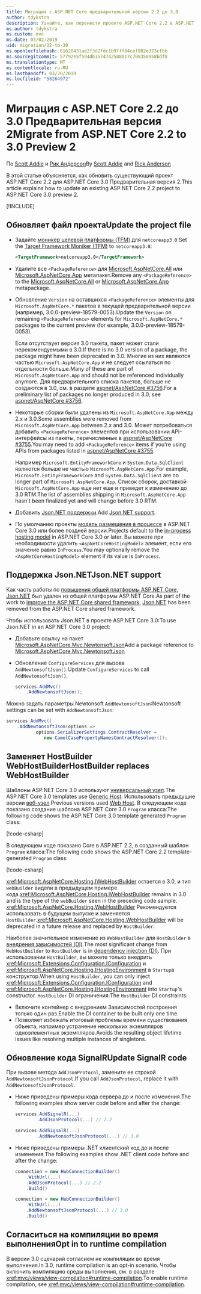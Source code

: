 ```yaml
---
title: Миграция с ASP.NET Core предварительной версии 2.2 до 3.0
author: tdykstra
description: Узнайте, как перенести проекте ASP.NET Core 2.2 в ASP.NET Core 3.0.
ms.author: tdykstra
ms.custom: mvc
ms.date: 03/02/2019
uid: migration/22-to-30
ms.openlocfilehash: 61628431ae2f3d2fdc1b9fff04cef982e373cfbb
ms.sourcegitcommit: 57792e5f594db1574742588017c708350958bdf0
ms.translationtype: MT
ms.contentlocale: ru-RU
ms.lasthandoff: 03/20/2019
ms.locfileid: "58264972"
---
```

# <a name="migrate-from-aspnet-core-22-to-30-preview-2"></a><span data-ttu-id="134b0-103">Миграция с ASP.NET Core 2.2 до 3.0 Предварительная версия 2</span><span class="sxs-lookup"><span data-stu-id="134b0-103">Migrate from ASP.NET Core 2.2 to 3.0 Preview 2</span></span>

<span data-ttu-id="134b0-104">По [Scott Addie](https://github.com/scottaddie) и [Рик Андерсон](https://twitter.com/RickAndMSFT)</span><span class="sxs-lookup"><span data-stu-id="134b0-104">By [Scott Addie](https://github.com/scottaddie) and [Rick Anderson](https://twitter.com/RickAndMSFT)</span></span>

<span data-ttu-id="134b0-105">В этой статье объясняется, как обновить существующий проект ASP.NET Core 2.2 для ASP.NET Core 3.0 Предварительная версия 2.</span><span class="sxs-lookup"><span data-stu-id="134b0-105">This article explains how to update an existing ASP.NET Core 2.2 project to ASP.NET Core 3.0 preview 2.</span></span>

[!INCLUDE[](~/includes/net-core-prereqs-all-3.0.md)]

## <a name="update-the-project-file"></a><span data-ttu-id="134b0-106">Обновляет файл проекта</span><span class="sxs-lookup"><span data-stu-id="134b0-106">Update the project file</span></span>

* <span data-ttu-id="134b0-107">Задайте [моникер целевой платформы (TFM)](/dotnet/standard/frameworks#referring-to-frameworks) для `netcoreapp3.0`:</span><span class="sxs-lookup"><span data-stu-id="134b0-107">Set the [Target Framework Moniker (TFM)](/dotnet/standard/frameworks#referring-to-frameworks) to `netcoreapp3.0`:</span></span>

  ```xml
  <TargetFramework>netcoreapp3.0</TargetFramework>
  ```

* <span data-ttu-id="134b0-108">Удалите все `<PackageReference>` для [Microsoft.AspNetCore.All](xref:fundamentals/metapackage) или [Microsoft.AspNetCore.App](xref:fundamentals/metapackage-app) метапакет.</span><span class="sxs-lookup"><span data-stu-id="134b0-108">Remove any `<PackageReference>` to the [Microsoft.AspNetCore.All](xref:fundamentals/metapackage) or [Microsoft.AspNetCore.App](xref:fundamentals/metapackage-app) metapackage.</span></span>

* <span data-ttu-id="134b0-109">Обновление `Version` на оставшихся `<PackageReference>` элементы для `Microsoft.AspNetCore.*` пакетов в текущей предварительной версии (например, 3.0.0-preview-18579-0053).</span><span class="sxs-lookup"><span data-stu-id="134b0-109">Update the `Version` on remaining `<PackageReference>` elements for `Microsoft.AspNetCore.*` packages to the current preview (for example, 3.0.0-preview-18579-0053).</span></span>

  <span data-ttu-id="134b0-110">Если отсутствует версия 3.0 пакета, пакет может стали нерекомендуемыми в 3.0.</span><span class="sxs-lookup"><span data-stu-id="134b0-110">If there is no 3.0 version of a package, the package might have been deprecated in 3.0.</span></span> <span data-ttu-id="134b0-111">Многие из них являются частью `Microsoft.AspNetCore.App` и не следует ссылаться по отдельности больше.</span><span class="sxs-lookup"><span data-stu-id="134b0-111">Many of these are part of `Microsoft.AspNetCore.App` and should not be referenced individually anymore.</span></span> <span data-ttu-id="134b0-112">Для предварительного списка пакетов, больше не создаются в 3.0, см. в разделе [aspnet/AspNetCore #3756](https://github.com/aspnet/AspNetCore/issues/3756).</span><span class="sxs-lookup"><span data-stu-id="134b0-112">For a preliminary list of packages no longer produced in 3.0, see [aspnet/AspNetCore #3756](https://github.com/aspnet/AspNetCore/issues/3756).</span></span>

* <span data-ttu-id="134b0-113">Некоторые сборки были удалены из `Microsoft.AspNetCore.App` между 2.x и 3.0.</span><span class="sxs-lookup"><span data-stu-id="134b0-113">Some assemblies were removed from `Microsoft.AspNetCore.App` between 2.x and 3.0.</span></span> <span data-ttu-id="134b0-114">Может потребоваться добавить `<PackageReference>` элементов при использовании API-интерфейсы из пакеты, перечисленные в [aspnet/AspNetCore #3755](https://github.com/aspnet/AspNetCore/issues/3755).</span><span class="sxs-lookup"><span data-stu-id="134b0-114">You may need to add `<PackageReference>` items if you're using APIs from packages listed in [aspnet/AspNetCore #3755](https://github.com/aspnet/AspNetCore/issues/3755).</span></span>

  <span data-ttu-id="134b0-115">Например `Microsoft.EntityFrameworkCore` и `System.Data.SqlClient` являются больше не частью `Microsoft.AspNetCore.App`.</span><span class="sxs-lookup"><span data-stu-id="134b0-115">For example, `Microsoft.EntityFrameworkCore` and `System.Data.SqlClient` are no longer part of `Microsoft.AspNetCore.App`.</span></span> <span data-ttu-id="134b0-116">Список сборок, доставкой `Microsoft.AspNetCore.App` еще нет еще и приведет к изменению до 3.0 RTM.</span><span class="sxs-lookup"><span data-stu-id="134b0-116">The list of assemblies shipping in `Microsoft.AspNetCore.App` hasn't been finalized yet and will change before 3.0 RTM.</span></span>

* <span data-ttu-id="134b0-117">Добавить [Json.NET поддержки](#json).</span><span class="sxs-lookup"><span data-stu-id="134b0-117">Add [Json.NET support](#json).</span></span>

* <span data-ttu-id="134b0-118">По умолчанию проекты [модель размещения в процессе](xref:host-and-deploy/aspnet-core-module#in-process-hosting-model) в ASP.NET Core 3.0 или более поздней версии.</span><span class="sxs-lookup"><span data-stu-id="134b0-118">Projects default to the [in-process hosting model](xref:host-and-deploy/aspnet-core-module#in-process-hosting-model) in ASP.NET Core 3.0 or later.</span></span> <span data-ttu-id="134b0-119">Вы можете при необходимости удалить `<AspNetCoreHostingModel>` элемент, если его значение равно `InProcess`.</span><span class="sxs-lookup"><span data-stu-id="134b0-119">You may optionally remove the `<AspNetCoreHostingModel>` element if its value is `InProcess`.</span></span>

<a name="json"></a>

## <a name="jsonnet-support"></a><span data-ttu-id="134b0-120">Поддержка Json.NET</span><span class="sxs-lookup"><span data-stu-id="134b0-120">Json.NET support</span></span>

<span data-ttu-id="134b0-121">Как часть работы по [повышения общей платформы ASP.NET Core](https://blogs.msdn.microsoft.com/webdev/2018/10/29/a-first-look-at-changes-coming-in-asp-net-core-3-0/), [Json.NET](https://www.newtonsoft.com/json/help/html/Introduction.htm) был удален из общей платформы ASP.NET Core.</span><span class="sxs-lookup"><span data-stu-id="134b0-121">As part of the work to [improve the ASP.NET Core shared framework](https://blogs.msdn.microsoft.com/webdev/2018/10/29/a-first-look-at-changes-coming-in-asp-net-core-3-0/), [Json.NET](https://www.newtonsoft.com/json/help/html/Introduction.htm) has been removed from the ASP.NET Core shared framework.</span></span>

<span data-ttu-id="134b0-122">Чтобы использовать Json.NET в проекте ASP.NET Core 3.0:</span><span class="sxs-lookup"><span data-stu-id="134b0-122">To use Json.NET in an ASP.NET Core 3.0 project:</span></span>

* <span data-ttu-id="134b0-123">Добавьте ссылку на пакет [Microsoft.AspNetCore.Mvc.NewtonsoftJson](https://nuget.org/packages/Microsoft.AspNetCore.Mvc.NewtonsoftJson)</span><span class="sxs-lookup"><span data-stu-id="134b0-123">Add a package reference to [Microsoft.AspNetCore.Mvc.NewtonsoftJson](https://nuget.org/packages/Microsoft.AspNetCore.Mvc.NewtonsoftJson)</span></span>
* <span data-ttu-id="134b0-124">Обновление `ConfigureServices` для вызова `AddNewtonsoftJson()`.</span><span class="sxs-lookup"><span data-stu-id="134b0-124">Update `ConfigureServices` to call `AddNewtonsoftJson()`.</span></span>

    ```csharp
    services.AddMvc()
        .AddNewtonsoftJson();
    ```

<span data-ttu-id="134b0-125">Можно задать параметры Newtonsoft `AddNewtonsoftJson`:</span><span class="sxs-lookup"><span data-stu-id="134b0-125">Newtonsoft settings can be set with `AddNewtonsoftJson`:</span></span>

  ```csharp
  services.AddMvc()
      .AddNewtonsoftJson(options =>
             options.SerializerSettings.ContractResolver =
                new CamelCasePropertyNamesContractResolver());
  ```

## <a name="hostbuilder-replaces-webhostbuilder"></a><span data-ttu-id="134b0-126">Заменяет HostBuilder WebHostBuilder</span><span class="sxs-lookup"><span data-stu-id="134b0-126">HostBuilder replaces WebHostBuilder</span></span>

<span data-ttu-id="134b0-127">Шаблоны ASP.NET Core 3.0 используют [универсальный узел](xref:fundamentals/host/generic-host).</span><span class="sxs-lookup"><span data-stu-id="134b0-127">The ASP.NET Core 3.0 templates use [Generic Host](xref:fundamentals/host/generic-host).</span></span> <span data-ttu-id="134b0-128">Использовать предыдущие версии [веб-узел](xref:fundamentals/host/web-host).</span><span class="sxs-lookup"><span data-stu-id="134b0-128">Previous versions used [Web Host](xref:fundamentals/host/web-host).</span></span> <span data-ttu-id="134b0-129">В следующем коде показано создание шаблона ASP.NET Core 3.0 `Program` класса:</span><span class="sxs-lookup"><span data-stu-id="134b0-129">The following code shows the ASP.NET Core 3.0 template generated `Program` class:</span></span>

[!code-csharp[](22-to-30/samples/Program.cs?name=snippet)]

<span data-ttu-id="134b0-130">В следующем коде показано Core в ASP.NET 2.2, в созданный шаблон `Program` класса:</span><span class="sxs-lookup"><span data-stu-id="134b0-130">The following code shows the ASP.NET Core 2.2 template-generated `Program` class:</span></span>

[!code-csharp[](22-to-30/samples/Program2.2.cs?name=snippet)]

<span data-ttu-id="134b0-131"><xref:Microsoft.AspNetCore.Hosting.IWebHostBuilder> остается в 3.0, и тип `webBuilder` видели в предыдущем примере кода.</span><span class="sxs-lookup"><span data-stu-id="134b0-131"><xref:Microsoft.AspNetCore.Hosting.IWebHostBuilder> remains in 3.0 and is the type of the `webBuilder` seen in the preceding code sample.</span></span> <span data-ttu-id="134b0-132"><xref:Microsoft.AspNetCore.Hosting.WebHostBuilder> Рекомендуется использовать в будущем выпуске и заменяется `HostBuilder`.</span><span class="sxs-lookup"><span data-stu-id="134b0-132"><xref:Microsoft.AspNetCore.Hosting.WebHostBuilder> will be deprecated in a future release and replaced by `HostBuilder`.</span></span>

<span data-ttu-id="134b0-133">Наиболее значительное изменение из `WebHostBuilder` для `HostBuilder` в [внедрения зависимостей (DI)](xref:fundamentals/dependency-injection).</span><span class="sxs-lookup"><span data-stu-id="134b0-133">The most significant change from `WebHostBuilder` to `HostBuilder` is in [dependency injection (DI)](xref:fundamentals/dependency-injection).</span></span> <span data-ttu-id="134b0-134">При использовании `HostBuilder`, вы можете только внедрить <xref:Microsoft.Extensions.Configuration.IConfiguration> и <xref:Microsoft.AspNetCore.Hosting.IHostingEnvironment> в `Startup`в конструктор.</span><span class="sxs-lookup"><span data-stu-id="134b0-134">When using `HostBuilder`, you can only inject <xref:Microsoft.Extensions.Configuration.IConfiguration> and <xref:Microsoft.AspNetCore.Hosting.IHostingEnvironment> into `Startup`'s constructor.</span></span> <span data-ttu-id="134b0-135">`HostBuilder` DI ограничения:</span><span class="sxs-lookup"><span data-stu-id="134b0-135">The `HostBuilder` DI constraints:</span></span>

* <span data-ttu-id="134b0-136">Включите контейнер с внедрением Зависимостей построения только один раз.</span><span class="sxs-lookup"><span data-stu-id="134b0-136">Enable the DI container to be built only one time.</span></span>
* <span data-ttu-id="134b0-137">Позволяет избежать итоговый проблемы времени существования объекта, например устранение нескольких экземпляров одноэлементных экземпляров.</span><span class="sxs-lookup"><span data-stu-id="134b0-137">Avoids the resulting object lifetime issues like resolving multiple instances of singletons.</span></span>

## <a name="update-signalr-code"></a><span data-ttu-id="134b0-138">Обновление кода SignalR</span><span class="sxs-lookup"><span data-stu-id="134b0-138">Update SignalR code</span></span>

<span data-ttu-id="134b0-139">При вызове метода `AddJsonProtocol`, замените ее строкой `AddNewtonsoftJsonProtocol`.</span><span class="sxs-lookup"><span data-stu-id="134b0-139">If you call `AddJsonProtocol`, replace it with `AddNewtonsoftJsonProtocol`.</span></span>

* <span data-ttu-id="134b0-140">Ниже приведены примеры кода сервера до и после изменения.</span><span class="sxs-lookup"><span data-stu-id="134b0-140">The following examples show server code before and after the change:</span></span>

  ```csharp
  services.AddSignalR(...)
          .AddJsonProtocol(...) // 2.2
  ```

  ```csharp
  services.AddSignalR(...)
          .AddNewtonsoftJsonProtocol(...) // 3.0
  ```

* <span data-ttu-id="134b0-141">Ниже приведены примеры .NET клиентский код до и после изменения.</span><span class="sxs-lookup"><span data-stu-id="134b0-141">The following examples show .NET client code before and after the change:</span></span>

  ```csharp
  connection = new HubConnectionBuilder()
      .WithUrl(...)
      .AddJsonProtocol(...) // 2.2
      .Build()
  ```

  ```csharp
  connection = new HubConnectionBuilder()
      .WithUrl(...)
      .AddNewtonsoftJsonProtocol(...) // 3.0
      .Build()
  ```

## <a name="opt-in-to-runtime-compilation"></a><span data-ttu-id="134b0-142">Согласиться на компиляции во время выполнения</span><span class="sxs-lookup"><span data-stu-id="134b0-142">Opt in to runtime compilation</span></span>

<span data-ttu-id="134b0-143">В версии 3.0 сценарий согласием не компиляции во время выполнения.</span><span class="sxs-lookup"><span data-stu-id="134b0-143">In 3.0, runtime compilation is an opt-in scenario.</span></span> <span data-ttu-id="134b0-144">Чтобы включить компиляцию среды выполнения, см. в разделе <xref:mvc/views/view-compilation#runtime-compilation>.</span><span class="sxs-lookup"><span data-stu-id="134b0-144">To enable runtime compilation, see <xref:mvc/views/view-compilation#runtime-compilation>.</span></span>
